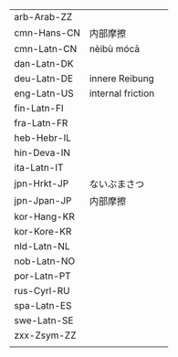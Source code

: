 | | | |
|-|-|-|
| arb-Arab-ZZ |  |  |
| cmn-Hans-CN | 内部摩擦 |  |
| cmn-Latn-CN | nèibù mócā |  |
| dan-Latn-DK |  |  |
| deu-Latn-DE | innere Reibung |  |
| eng-Latn-US | internal friction |  |
| fin-Latn-FI |  |  |
| fra-Latn-FR |  |  |
| heb-Hebr-IL |  |  |
| hin-Deva-IN |  |  |
| ita-Latn-IT |  |  |
| jpn-Hrkt-JP | ないぶまさつ |  |
| jpn-Jpan-JP | 内部摩擦 |  |
| kor-Hang-KR |  |  |
| kor-Kore-KR |  |  |
| nld-Latn-NL |  |  |
| nob-Latn-NO |  |  |
| por-Latn-PT |  |  |
| rus-Cyrl-RU |  |  |
| spa-Latn-ES |  |  |
| swe-Latn-SE |  |  |
| zxx-Zsym-ZZ |  |  |
|  |  |  |

